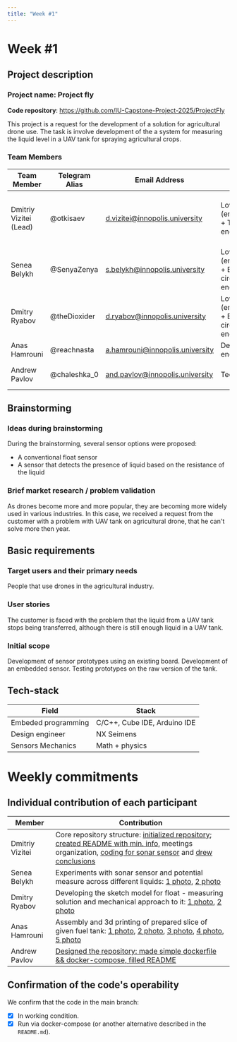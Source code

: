 ```yaml
---
title: "Week #1"
---
```


# Week #1

## Project description

### Project name: Project fly

**Code repository**: https://github.com/IU-Capstone-Project-2025/ProjectFly

This project is a request for the development of a solution for agricultural drone use. 
The task is involve development of the a system for measuring the liquid level in a UAV tank for spraying agricultural crops.

### **Team Members**

| Team Member							| Telegram Alias	| Email Address   					| Track												| Responsibilities   |
|---------------------------------------|-------------------|-----------------------------------|---------------------------------------------------|--------------------|
| Dmitriy Vizitei (Lead)				| @otkisaev			| d.vizitei@innopolis.university 	| Low level (embedded) + Testing engineer  			| Project coordination, task delegation, programming and testing prototypes |
| Senea Belykh							| @SenyaZenya		| s.belykh@innopolis.university		| Low level (embedded) + Electric circuit engineer	| Programming and testing prototypes |
| Dmitry Ryabov							| @theDioxider		| d.ryabov@innopolis.university 	| Low level (embedded) + Electric circuit engineer 	| Programming and testing prototypes |
| Anas Hamrouni							| @reachnasta		| a.hamrouni@innopolis.university   | Design engineer 									| Designing 3D models |
| Andrew Pavlov							| @chaleshka_0		| and.pavlov@innopolis.university	| Tech writer 										| Document the work and write reports |


## Brainstorming

### Ideas during brainstorming

During the brainstorming, several sensor options were proposed:
- A conventional float sensor
- A sensor that detects the presence of liquid based on the resistance of the liquid

### Brief market research / problem validation

As drones become more and more popular, they are becoming more widely used in various industries. 
In this case, we received a request from the customer with a problem with UAV tank on agricultural drone, that he can't solve more then year.


## Basic requirements

### Target users and their primary needs

People that use drones in the agricultural industry.

### User stories

The customer is faced with the problem that the liquid from a UAV tank stops being transferred, although there is still enough liquid in a UAV tank.

### Initial scope


Development of sensor prototypes using an existing board. 
Development of an embedded sensor. 
Testing prototypes on the raw version of the tank.


## Tech-stack


| Field					| Stack							|
|-----------------------|-------------------------------|
| Embeded programming	| C/C++, Cube IDE, Arduino IDE	|
| Design engineer		| NX Seimens					|
| Sensors Mechanics		| Math + physics				|



# Weekly commitments

## Individual contribution of each participant

| Member					| Contribution					|
|---------------------------|-------------------------------|
| Dmitriy Vizitei			| Core repository structure: [initialized repository](https://github.com/IU-Capstone-Project-2025/ProjectFly/commit/19ece8dd689269b8877637c0cdd9e248106d6f66); [created README with min. info](https://github.com/IU-Capstone-Project-2025/ProjectFly/commit/e50a447534157cbb9bf82c0cbb02ca23cbfe9245), meetings organization, [coding for sonar sensor](https://drive.google.com/file/d/1LidOm8-sfzgR6SBzXvL8MPFwJuZYcI2e/view) and [drew conclusions](https://drive.google.com/file/d/1uPqIGXmfji8wScobm7uN8mmkmz8bqaa-/view)  |
| Senea Belykh				| Experiments with sonar sensor and potential measure across different liquids: [1 photo](https://drive.google.com/file/d/1iks-ICr-Jj6YDTbC_7g15NeuBZ0NiNc6/view), [2 photo](https://drive.google.com/file/d/1U9N12xxdES-TP-YdTxnyD7aCKuFkxgFy/view) |
| Dmitry Ryabov				| Developing the sketch model for float - measuring solution and mechanical approach to it: [1 photo](https://drive.google.com/file/d/1B1FFSR7dEByimEyTBBDzXpCQsAIk3exs/view), [2 photo](https://drive.google.com/file/d/1paRiFeqJcF4dm9tiB3F9iAVMbtcniBE8/view) |
| Anas Hamrouni				| Assembly and 3d printing of prepared slice of given fuel tank: [1 photo](https://drive.google.com/file/d/1lN4BLDHryvy0sIiT8JNs3DoKl2EEyYCS/view), [2 photo](https://drive.google.com/file/d/1RkKiIEnV-A94Wn-GcgxEGb1zZ3Kr0lAV/view), [3 photo](https://drive.google.com/file/d/1N7Sre0JA2KTpTBYblD5QK42kd-GkthfW/view), [4 photo](https://drive.google.com/file/d/1aHhj54TxobaaM10KJL29bydH0yrErl8g/view), [5 photo](https://drive.google.com/file/d/1IxX14vZsZe_04kBdniVQ5BPaV8_wYsOM/view)|
| Andrew Pavlov				| [Designed the repository: made simple dockerfile && docker-compose, filled README](https://github.com/IU-Capstone-Project-2025/ProjectFly/commit/1e72d54a43d55706654bb48358b227a1712d22fd) |

## Confirmation of the code's operability

We confirm that the code in the main branch:
- [x] In working condition.
- [x] Run via docker-compose (or another alternative described in the `README.md`).